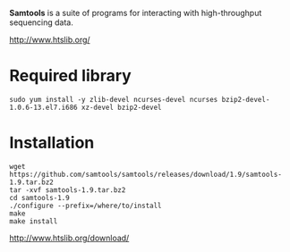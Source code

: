 **Samtools** is a suite of programs for interacting with high-throughput sequencing data.

<http://www.htslib.org/>

# Required library
```
sudo yum install -y zlib-devel ncurses-devel ncurses bzip2-devel-1.0.6-13.el7.i686 xz-devel bzip2-devel
```

# Installation

```
wget https://github.com/samtools/samtools/releases/download/1.9/samtools-1.9.tar.bz2
tar -xvf samtools-1.9.tar.bz2
cd samtools-1.9
./configure --prefix=/where/to/install
make
make install
```
<http://www.htslib.org/download/>


